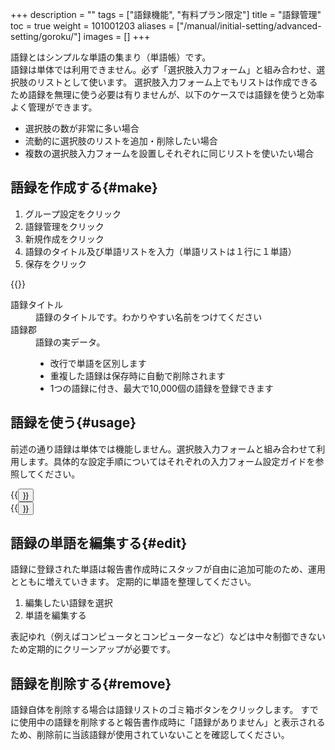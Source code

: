 +++
description = ""
tags = ["語録機能", "有料プラン限定"]
title = "語録管理"
toc = true
weight = 101001203
aliases = ["/manual/initial-setting/advanced-setting/goroku/"]
images = []
+++

語録とはシンプルな単語の集まり（単語帳）です。  
語録は単体では利用できません。必ず「選択肢入力フォーム」と組み合わせ、選択肢のリストとして使います。
選択肢入力フォーム上でもリストは作成できるため語録を無理に使う必要は有りませんが、以下のケースでは語録を使うと効率よく管理ができます。

- 選択肢の数が非常に多い場合
- 流動的に選択肢のリストを追加・削除したい場合
- 複数の選択肢入力フォームを設置しそれぞれに同じリストを使いたい場合

## 語録を作成する{#make}

1. グループ設定をクリック
1. 語録管理をクリック
1. 新規作成をクリック
1. 語録のタイトル及び単語リストを入力（単語リストは１行に１単語）
1. 保存をクリック

{{<appscreen filename="make-word-list" title="語録の作成">}}

<dl class="basic">
  <dt>語録タイトル</dt>
  <dd>語録のタイトルです。わかりやすい名前をつけてください</dd>
  <dt>語録郡</dt>
  <dd>語録の実データ。<br><ul><li>改行で単語を区別します</li><li>重複した語録は保存時に自動で削除されます</li><li>1つの語録に付き、最大で10,000個の語録を登録できます</li></ul></dd>
</dl>


## 語録を使う{#usage}

前述の通り語録は単体では機能しません。選択肢入力フォームと組み合わせて利用します。具体的な設定手順についてはそれぞれの入力フォーム設定ガイドを参照してください。


<div class="row justify-content-center mt-5">
<div class="col-sm-16 col-md-8">{{<button "/docs/manual/initial-setting/template/select/" "選択肢入力フォーム（単）">}}</div>
<div class="col-sm-16 col-md-8">{{<button "/docs/manual/initial-setting/template/select2/" "選択肢入力フォーム（複）">}}</div>
</div>

## 語録の単語を編集する{#edit}

語録に登録された単語は報告書作成時にスタッフが自由に追加可能のため、運用とともに増えていきます。
定期的に単語を整理してください。

1. 編集したい語録を選択
1. 単語を編集する

表記ゆれ（例えばコンピュータとコンピューターなど）などは中々制御できないため定期的にクリーンアップが必要です。

## 語録を削除する{#remove}

語録自体を削除する場合は語録リストのゴミ箱ボタンをクリックします。
すでに使用中の語録を削除すると報告書作成時に「語録がありません」と表示されるため、削除前に当該語録が使用されていないことを確認してください。